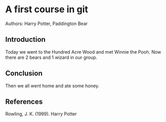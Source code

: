 # A first course in git

Authors: Harry Potter, Paddington Bear

## Introduction

Today we went to the Hundred Acre Wood and met Winnie the Pooh. Now there are 2 bears and 1 wizard in our group.

## Conclusion

Then we all went home and ate some honey.


## References

Rowling, J. K. (1999). Harry Potter

